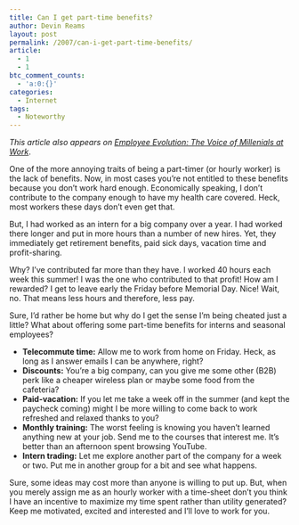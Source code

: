 ```yaml
---
title: Can I get part-time benefits?
author: Devin Reams
layout: post
permalink: /2007/can-i-get-part-time-benefits/
article:
  - 1
  - 1
btc_comment_counts:
  - 'a:0:{}'
categories:
  - Internet
tags:
  - Noteworthy
---
```

*This article also appears on [Employee Evolution: The Voice of Millenials at Work][1]*.

One of the more annoying traits of being a part-timer (or hourly worker) is the lack of benefits. Now, in most cases you&#8217;re not entitled to these benefits because you don&#8217;t work hard enough. Economically speaking, I don&#8217;t contribute to the company enough to have my health care covered. Heck, most workers these days don&#8217;t even get that.

But, I had worked as an intern for a big company over a year. I had worked there longer and put in more hours than a number of new hires. Yet, they immediately get retirement benefits, paid sick days, vacation time and profit-sharing.

Why? I&#8217;ve contributed far more than they have. I worked 40 hours each week this summer! I was the one who contributed to that profit! How am I rewarded? I get to leave early the Friday before Memorial Day. Nice! Wait, no. That means less hours and therefore, less pay.

Sure, I&#8217;d rather be home but why do I get the sense I&#8217;m being cheated just a little? What about offering some part-time benefits for interns and seasonal employees?

*   **Telecommute time:** Allow me to work from home on Friday. Heck, as long as I answer emails I can be anywhere, right?
*   **Discounts:** You&#8217;re a big company, can you give me some other (B2B) perk like a cheaper wireless plan or maybe some food from the cafeteria?
*   **Paid-vacation:** If you let me take a week off in the summer (and kept the paycheck coming) might I be more willing to come back to work refreshed and relaxed thanks to you?
*   **Monthly training:** The worst feeling is knowing you haven&#8217;t learned anything new at your job. Send me to the courses that interest me. It&#8217;s better than an afternoon spent browsing YouTube.
*   **Intern trading:** Let me explore another part of the company for a week or two. Put me in another group for a bit and see what happens.

Sure, some ideas may cost more than anyone is willing to put up. But, when you merely assign me as an hourly worker with a time-sheet don&#8217;t you think I have an incentive to maximize my time spent rather than utility generated? Keep me motivated, excited and interested and I&#8217;ll love to work for you.

 [1]: http://employeeevolution.com/2007/06/01/can-i-get-part-time-benefits/